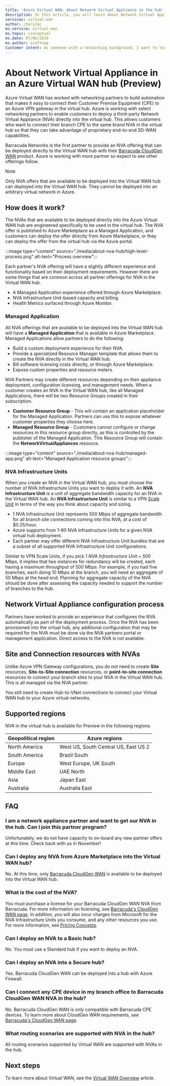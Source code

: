 ```yaml
---
title: 'Azure Virtual WAN: About Network Virtual Appliance in the hub'
description: In this article, you will learn about Network Virtual Appliances in the Virtual WAN hub.
services: virtual-wan
author: cherylmc
ms.service: virtual-wan
ms.topic: conceptual
ms.date: 07/06/2020
ms.author: scottnap
Customer intent: As someone with a networking background, I want to learn about Network Virtual Appliances in the Virtual WAN hub.
---
```

# About Network Virtual Appliance in an Azure Virtual WAN hub (Preview)

Azure Virtual WAN has worked with networking partners to build automation that makes it easy to connect their Customer Premise Equipment (CPE) to an Azure VPN gateway in the virtual hub. Azure is working with select networking partners to enable customers to deploy a third-party Network Virtual Appliance (NVA) directly into the virtual hub. This allows customers who want to connect their branch CPE to the same brand NVA in the virtual hub so that they can take advantage of proprietary end-to-end SD-WAN capabilities.

Barracuda Networks is the first partner to provide an NVA offering that can be deployed directly to the Virtual WAN hub with their [Barracuda CloudGen WAN](https://www.barracuda.com/products/cloudgenwan) product. Azure is working with more partner so expect to see other offerings follow.

> [!NOTE]
> Only NVA offers that are available to be deployed into the Virtual WAN hub can deployed into the Virtual WAN hub. They cannot be deployed into an arbitrary virtual network in Azure.

## <a name="how"></a>How does it work?

The NVAs that are available to be deployed directly into the Azure Virtual WAN hub are engineered specifically to be used in the virtual hub. The NVA offer is published to Azure Marketplace as a Managed Application, and customers can deploy the offer directly from Azure Marketplace, or they can deploy the offer from the virtual hub via the Azure portal.

:::image type="content" source="./media/about-nva-hub/high-level-process.png" alt-text="Process overview":::

Each partner's NVA offering will have a slightly different experience and functionality based on their deployment requirements. However there are some things that are common across all partner offerings for NVA in the Virtual WAN hub.

* A Managed Application experience offered through Azure Marketplace.
* NVA Infrastructure Unit-based capacity and billing.
* Health Metrics surfaced through Azure Monitor.

### <a name="managed"></a>Managed Application

All NVA offerings that are available to be deployed into the Virtual WAN hub will have a **Managed Application** that is available in Azure Marketplace. Managed Applications allow partners to do the following:

* Build a custom deployment experience for their NVA.
* Provide a specialized Resource Manager template that allows them to create the NVA directly in the Virtual WAN hub.
* Bill software licensing costs directly, or through Azure Marketplace.
* Expose custom properties and resource meters.

NVA Partners may create different resources depending on their appliance deployment, configuration licensing, and management needs. When a customer creates an NVA in the Virtual WAN hub, like all Managed Applications, there will be two Resource Groups created in their subscription.

* **Customer Resource Group** - This will contain an application placeholder for the Managed Application. Partners can use this to expose whatever customer properties they choose here.
* **Managed Resource Group** - Customers cannot configure or change resources in this resource group directly, as this is controlled by the publisher of the Managed Application. This Resource Group will contain the **NetworkVirtualAppliances** resource.

:::image type="content" source="./media/about-nva-hub/managed-app.png" alt-text="Managed Application resource groups":::

### <a name="units"></a>NVA Infrastructure Units

When you create an NVA in the Virtual WAN hub, you must choose the number of NVA Infrastructure Units you want to deploy it with. An **NVA Infrastructure Unit** is a unit of aggregate bandwidth capacity for an NVA in the Virtual WAN hub. An **NVA Infrastructure Unit** is similar to a VPN [Scale Unit](pricing-concepts.md#scale-unit) in terms of the way you think about capacity and sizing.

* 1 NVA Infrastructure Unit represents 500 Mbps of aggregate bandwidth for all branch site connections coming into this NVA, at a cost of $0.25/hour.
* Azure supports from 1-80 NVA Infrastructure Units for a given NVA virtual hub deployment.
* Each partner may offer different NVA Infrastructure Unit bundles that are a subset of all supported NVA Infrastructure Unit configurations.

Similar to VPN Scale Units, if you pick *1 NVA Infrastructure Unit = 500 Mbps*, it implies that two instances for redundancy will be created, each having a maximum throughput of 500 Mbps. For example, if you had five branches, each doing 10 Mbps at the branch, you will need an aggregate of 50 Mbps at the head end. Planning for aggregate capacity of the NVA should be done after assessing the capacity needed to support the number of branches to the hub.

## <a name="configuration"></a>Network Virtual Appliance configuration process

Partners have worked to provide an experience that configures the NVA automatically as part of the deployment process. Once the NVA has been provisioned into the virtual hub, any additional configuration that may be required for the NVA must be done via the NVA partners portal or management application. Direct access to the NVA is not available.

## <a name="resources"></a>Site and Connection resources with NVAs

Unlike Azure VPN Gateway configurations, you do not need to create **Site** resources, **Site-to-Site connection** resources, or **point-to-site connection** resources to connect your branch sites to your NVA in the Virtual WAN hub. This is all managed via the NVA partner.

You still need to create Hub-to-VNet connections to connect your Virtual WAN hub to your Azure virtual networks.

## <a name="regions"></a>Supported regions

NVA in the virtual hub is available for Preview in the following regions:

|Geopolitical region | Azure regions|
|---|---|
| North America| West US, South Central US, East US 2   |
| South America | Brazil South |
| Europe | West Europe, UK South|
|  Middle East | UAE North |
| Asia | Japan East |
| Australia | Australia East |

## FAQ

### I am a network appliance partner and want to get our NVA in the hub.  Can I join this partner program?

Unfortunately, we do not have capacity to on-board any new partner offers at this time. Check back with us in November!

### Can I deploy any NVA from Azure Marketplace into the Virtual WAN hub?

No. At this time, only [Barracuda CloudGen WAN](https://aka.ms/BarracudaMarketPlaceOffer) is available to be deployed into the Virtual WAN hub.

### What is the cost of the NVA?

You must purchase a license for your Barracuda CloudGen WAN NVA from Barracuda. For more information on licensing, see [Barracuda's CloudGen WAN page](https://www.barracuda.com/products/cloudgenwan). In addition, you will also incur charges from Microsoft for the NVA Infrastructure Units you consume, and any other resources you use. For more information, see [Pricing Concepts](pricing-concepts.md).

### Can I deploy an NVA to a Basic hub?

No. You must use a Standard hub if you want to deploy an NVA.

### Can I deploy an NVA into a Secure hub?

Yes. Barracuda CloudGen WAN can be deployed into a hub with Azure Firewall.

### Can I connect any CPE device in my branch office to Barracuda CloudGen WAN NVA in the hub?

No. Barracuda CloudGen WAN is only compatible with Barracuda CPE devices. To learn more about CloudGen WAN requirements, see [Barracuda's CloudGen WAN page](https://www.barracuda.com/products/cloudgenwan).

### What routing scenarios are supported with NVA in the hub?

All routing scenarios supported by Virtual WAN are supported with NVAs in the hub.

## Next steps

To learn more about Virtual WAN, see the [Virtual WAN Overview](virtual-wan-about.md) article.